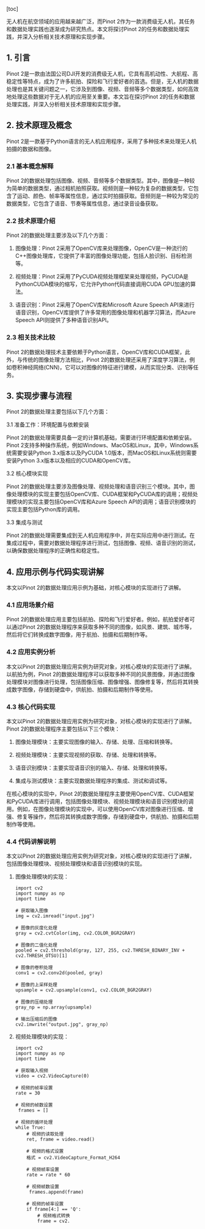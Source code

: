
[toc]                    
                
                
无人机在航空领域的应用越来越广泛，而Pinot 2作为一款消费级无人机，其任务和数据处理实践也逐渐成为研究热点。本文将探讨Pinot 2的任务和数据处理实践，并深入分析相关技术原理和实现步骤。

## 1. 引言

Pinot 2是一款由法国公司DJI开发的消费级无人机，它具有高机动性、大航程、高稳定性等特点，成为了许多航拍、探险和飞行爱好者的首选。但是，无人机的数据处理也是其关键问题之一，它涉及到图像、视频、音频等多个数据类型，如何高效地处理这些数据对于无人机的应用至关重要。本文旨在探讨Pinot 2的任务和数据处理实践，并深入分析相关技术原理和实现步骤。

## 2. 技术原理及概念

Pinot 2是一款基于Python语言的无人机应用程序，采用了多种技术来处理无人机拍摄的数据和图像。

### 2.1 基本概念解释

Pinot 2的数据处理包括图像、视频、音频等多个数据类型。其中，图像是一种较为简单的数据类型，通过相机拍照获取。视频则是一种较为复杂的数据类型，它包含了运动、颜色、帧率等属性信息，通过实时拍摄获取。音频则是一种较为常见的数据类型，它包含了语音、节奏等属性信息，通过录音设备获取。

### 2.2 技术原理介绍

Pinot 2的数据处理主要涉及以下几个方面：

1. 图像处理：Pinot 2采用了OpenCV库来处理图像，OpenCV是一种流行的C++图像处理库，它提供了丰富的图像处理功能，包括人脸识别、目标检测等。

2. 视频处理：Pinot 2采用了PyCUDA视频处理框架来处理视频，PyCUDA是PythonCUDA模块的缩写，它允许Python代码直接调用CUDA GPU加速的算法。

3. 语音识别：Pinot 2采用了OpenCV库和Microsoft Azure Speech API来进行语音识别，OpenCV库提供了许多常用的图像处理和机器学习算法，而Azure Speech API则提供了多种语音识别API。

### 2.3 相关技术比较

Pinot 2的数据处理技术主要依赖于Python语言，OpenCV库和CUDA框架，此外，与传统的图像处理方法相比，Pinot 2的数据处理还采用了深度学习算法，例如卷积神经网络(CNN)，它可以对图像的特征进行建模，从而实现分类、识别等任务。

## 3. 实现步骤与流程

Pinot 2的数据处理主要包括以下几个方面：

3.1 准备工作：环境配置与依赖安装

Pinot 2的数据处理需要具备一定的计算机基础，需要进行环境配置和依赖安装。Pinot 2支持多种操作系统，例如Windows、MacOS和Linux，其中，Windows系统需要安装Python 3.x版本以及PyCUDA 1.0版本，而MacOS和Linux系统则需要安装Python 3.x版本以及相应的CUDA和OpenCV库。

3.2 核心模块实现

Pinot 2的数据处理主要涉及图像处理、视频处理和语音识别三个模块。其中，图像处理模块的实现主要包括OpenCV库、CUDA框架和PyCUDA库的调用；视频处理模块的实现主要包括OpenCV库和Azure Speech API的调用；语音识别模块的实现主要包括Python库的调用。

3.3 集成与测试

Pinot 2的数据处理需要集成到无人机应用程序中，并在实际应用中进行测试。在集成过程中，需要对数据处理程序进行测试，包括图像、视频、语音识别的测试，以确保数据处理程序的正确性和稳定性。

## 4. 应用示例与代码实现讲解

本文以Pinot 2的数据处理应用示例为基础，对核心模块的实现进行了讲解。

### 4.1 应用场景介绍

Pinot 2的数据处理应用主要包括航拍、探险和飞行爱好者。例如，航拍爱好者可以通过Pinot 2的数据处理程序来获取多种不同的图像，如风景、建筑、城市等，然后将它们转换成数字图像，用于航拍、拍摄和后期制作等。

### 4.2 应用实例分析

本文以Pinot 2的数据处理应用实例为研究对象，对核心模块的实现进行了讲解。以航拍为例，Pinot 2的数据处理程序可以获取多种不同的风景图像，并通过图像处理模块对图像进行处理，包括图像压缩、图像增强、图像修复等，然后将其转换成数字图像，存储到硬盘中，供航拍、拍摄和后期制作等使用。

### 4.3 核心代码实现

本文以Pinot 2的数据处理应用实例为研究对象，对核心模块的实现进行了讲解。Pinot 2的数据处理程序主要包括以下三个模块：

1. 图像处理模块：主要实现图像的输入、存储、处理、压缩和转换等。

2. 视频处理模块：主要实现视频的获取、存储、处理和转换等。

3. 语音识别模块：主要实现语音识别的输入、存储、处理和转换等。

4. 集成与测试模块：主要实现数据处理程序的集成、测试和调试等。

在核心模块的实现中，Pinot 2的数据处理程序主要使用OpenCV库、CUDA框架和PyCUDA库进行调用，包括图像处理模块、视频处理模块和语音识别模块的调用。例如，在图像处理模块的实现中，可以使用OpenCV库对图像进行压缩、增强、修复等操作，然后将其转换成数字图像，存储到硬盘中，供航拍、拍摄和后期制作等使用。

### 4.4 代码讲解说明

本文以Pinot 2的数据处理应用实例为研究对象，对核心模块的实现进行了讲解，包括图像处理模块、视频处理模块和语音识别模块的实现。

1. 图像处理模块的实现：

   ```
   import cv2
   import numpy as np
   import time

   # 获取输入图像
   img = cv2.imread("input.jpg")
   
   # 图像的灰度化处理
   gray = cv2.cvtColor(img, cv2.COLOR_BGR2GRAY)
   
   # 图像的二值化处理
   pooled = cv2.threshold(gray, 127, 255, cv2.THRESH_BINARY_INV + cv2.THRESH_OTSU)[1]
   
   # 图像的卷积处理
   conv1 = cv2.conv2d(pooled, gray)
   
   # 图像的上采样处理
   upsample = cv2.upsample(conv1, cv2.COLOR_BGR2GRAY)
   
   # 图像的压缩处理
   gray_np = np.array(upsample)
   
   # 输出压缩后的图像
   cv2.imwrite("output.jpg", gray_np)
   ```

2. 视频处理模块的实现：

   ```
   import cv2
   import numpy as np
   import time

   # 获取输入视频
   video = cv2.VideoCapture(0)
   
   # 视频的帧率设置
   rate = 30
   
   # 视频的帧数设置
    frames = []
   
   # 视频的循环处理
   while True:
       # 视频的读取处理
       ret, frame = video.read()
       
       # 视频的格式设置
       格式 = cv2.VideoCapture_Format_H264
       
       # 视频帧率设置
       rate = rate * 60
       
       # 视频帧数设置
        frames.append(frame)

       # 视频的帧率设置
       if frame[4:] == 'Q':
           # 视频格式转换
           frame = cv2.

